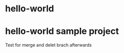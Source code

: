 # hello-world
hello-world sample project
==============================
Test for merge and delet brach afterwards
